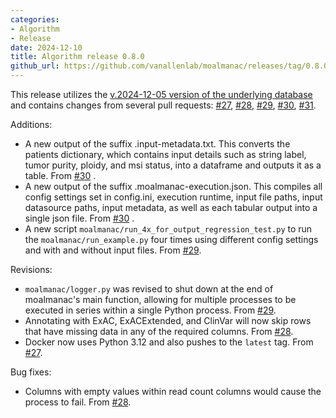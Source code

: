 ```yaml
---
categories: 
- Algorithm
- Release
date: 2024-12-10
title: Algorithm release 0.8.0
github_url: https://github.com/vanallenlab/moalmanac/releases/tag/0.8.0
---
```

This release utilizes the [v.2024-12-05 version of the underlying database](https://github.com/vanallenlab/moalmanac-db/releases/tag/v.2024-12-05) and contains changes from several pull requests: [#27](https://github.com/vanallenlab/moalmanac/pull/27), [#28](https://github.com/vanallenlab/moalmanac/pull/28), [#29](https://github.com/vanallenlab/moalmanac/pull/29), [#30](https://github.com/vanallenlab/moalmanac/pull/30), [#31](https://github.com/vanallenlab/moalmanac/pull/31). 

Additions:
- A new output of the suffix .input-metadata.txt. This converts the patients dictionary, which contains input details such as string label, tumor purity, ploidy, and msi status, into a dataframe and outputs it as a table. From [#30](https://github.com/vanallenlab/moalmanac/pull/30) . 
- A new output of the suffix .moalmanac-execution.json. This compiles all config settings set in config.ini, execution runtime, input file paths, input datasource paths, input metadata, as well as each tabular output into a single json file. From [#30](https://github.com/vanallenlab/moalmanac/pull/30) . 
- A new script `moalmanac/run_4x_for_output_regression_test.py` to run the `moalmanac/run_example.py` four times using different config settings and with and without input files. From [#29](https://github.com/vanallenlab/moalmanac/pull/29).

Revisions:
- `moalmanac/logger.py` was revised to shut down at the end of moalmanac's main function, allowing for multiple processes to be executed in series within a single Python process. From [#29](https://github.com/vanallenlab/moalmanac/pull/29). 
- Annotating with ExAC, ExACExtended, and ClinVar will now skip rows that have missing data in any of the required columns. From [#28](https://github.com/vanallenlab/moalmanac/pull/28). 
- Docker now uses Python 3.12 and also pushes to the `latest` tag. From [#27](https://github.com/vanallenlab/moalmanac/pull/27). 

Bug fixes:
- Columns with empty values within read count columns would cause the process to fail. From [#28](https://github.com/vanallenlab/moalmanac/pull/28). 
